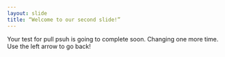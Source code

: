 ```yaml
---
layout: slide
title: “Welcome to our second slide!”
---
```

Your test for pull psuh is going to complete soon. Changing one more time.
Use the left arrow to go back!
